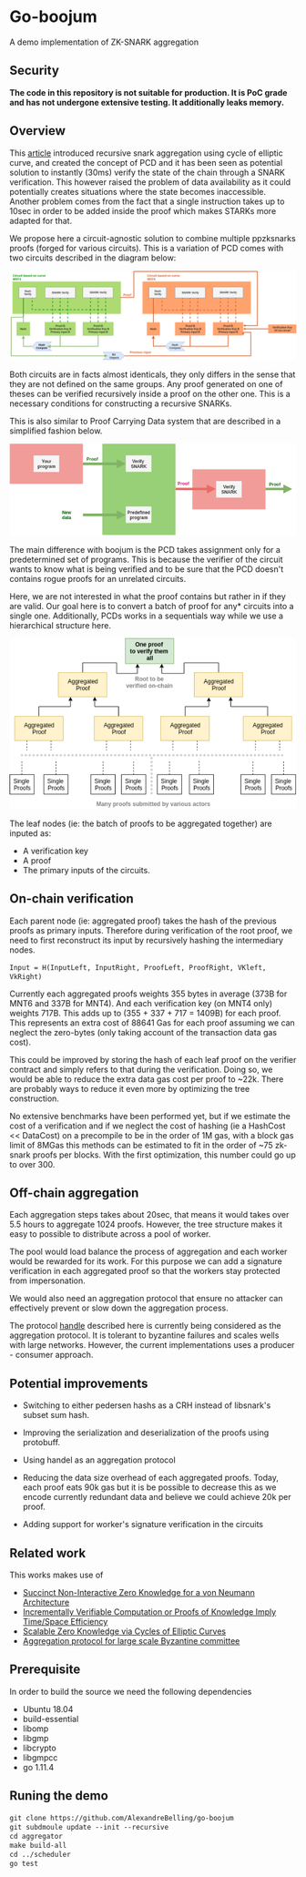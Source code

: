 # Go-boojum

A demo implementation of ZK-SNARK aggregation

## Security

**The code in this repository is not suitable for production. It is PoC grade and has not undergone extensive testing. It additionally leaks memory.**

## Overview

This [article](https://eprint.iacr.org/2014/595.pdf) introduced recursive snark aggregation using cycle of elliptic curve, and created the concept of PCD and it has been seen as potential solution to instantly (30ms) verify the state of the chain through a SNARK verification. This however raised the problem of data availability as it could potentially creates situations where the state becomes inaccessible. Another problem comes from the fact that a single instruction takes up to 10sec in order to be added inside the proof which makes STARKs more adapted for that.

We propose here a circuit-agnostic solution to combine multiple ppzksnarks proofs (forged for various circuits). This is a variation of PCD comes with two circuits described in the diagram below:

![Aggregation Circuits](./docs/aggregation_circuits.png)

Both circuits are in facts almost identicals, they only differs in the sense that they are not defined on the same groups. Any proof generated on one of theses can be verified recursively inside a proof on the other one. This is a necessary conditions for constructing a recursive SNARKs.

This is also similar to Proof Carrying Data system that are described in a simplified fashion below.

![PCD circuit](./docs/PCD_circuit.png)

The main difference with boojum is the PCD takes assignment only for a predetermined set of programs. This is because the verifier of the circuit wants to know what is being verified and to be sure that the PCD doesn't contains rogue proofs for an unrelated circuits.

Here, we are not interested in what the proof contains but rather in if they are valid. Our goal here is to convert a batch of proof for any* circuits into a single one. Additionally, PCDs works in a sequentials way while we use a hierarchical structure here.

![PCD circuit](./docs/tree_of_proof.png)

The leaf nodes (ie: the batch of proofs to be aggregated together) are inputed as:

* A verification key
* A proof
* The primary inputs of the circuits.

## On-chain verification

Each parent node (ie: aggregated proof) takes the hash of the previous proofs as primary inputs. Therefore during verification of the root proof, we need to first reconstruct its input by recursively hashing the intermediary nodes.

    Input = H(InputLeft, InputRight, ProofLeft, ProofRight, VKleft, VkRight)

Currently each aggregated proofs weights 355 bytes in average (373B for MNT6 and 337B for MNT4). And each verification key (on MNT4 only) weights 717B. This adds up to (355 + 337 + 717 = 1409B) for each proof. This represents an extra cost of 88641 Gas for each proof assuming we can neglect the zero-bytes (only taking account of the transaction data gas cost).

This could be improved by storing the hash of each leaf proof on the verifier contract and simply refers to that during the verification. Doing so, we would be able to reduce the extra data gas cost per proof to ~22k. There are probably ways to reduce it even more by optimizing the tree construction.

No extensive benchmarks have been performed yet, but if we estimate the cost of a verification and if we neglect the cost of hashing (ie a HashCost << DataCost) on a precompile to be in the order of 1M gas, with a block gas limit of 8MGas this methods can be estimated to fit in the order of ~75 zk-snark proofs per blocks. With the first optimization, this number could go up to over 300.

## Off-chain aggregation

Each aggregation steps takes about 20sec, that means it would takes over 5.5 hours to aggregate 1024 proofs. However, the tree structure makes it easy to possible to distribute across a pool of worker.

The pool would load balance the process of aggregation and each worker would be rewarded for its work. For this purpose we can add a signature verification in each aggregated proof so that the workers stay protected from impersonation.

We would also need an aggregation protocol that ensure no attacker can effectively prevent or slow down the aggregation process.

The protocol [handle](https://docs.google.com/presentation/d/1fL0mBF5At4ojW0HhbvBQ2yJHA3_q8q8kiioC6WvY9g4/edit#slide=id.p) described here is currently being considered as the aggregation protocol. It is tolerant to byzantine failures and scales wells with large networks. However, the current implementations uses a producer - consumer approach.

## Potential improvements

* Switching to either pedersen hashs as a CRH instead of libsnark's subset sum hash.

* Improving the serialization and deserialization of the proofs using protobuff.

* Using handel as an aggregation protocol

* Reducing the data size overhead of each aggregated proofs. Today, each proof eats 90k gas but it is be possible to decrease this as we encode currently redundant data and believe we could achieve 20k per proof.

* Adding support for worker's signature verification in the circuits

## Related work

This works makes use of

* [Succinct Non-Interactive Zero Knowledge for a von Neumann Architecture](https://eprint.iacr.org/2013/879.pdf)
* [Incrementally Verifiable Computation or Proofs of Knowledge Imply Time/Space Efficiency](https://link.springer.com/content/pdf/10.1007%2F978-3-540-78524-8_1.pdf)
* [Scalable Zero Knowledge via Cycles of Elliptic Curves](https://eprint.iacr.org/2014/595.pdf)
* [Aggregation protocol for large scale Byzantine committee](https://docs.google.com/presentation/d/1fL0mBF5At4ojW0HhbvBQ2yJHA3_q8q8kiioC6WvY9g4/edit#slide=id.p)

## Prerequisite

In order to build the source we need the following dependencies

* Ubuntu 18.04
* build-essential
* libomp
* libgmp
* libcrypto
* libgmpcc
* go 1.11.4

## Runing the demo

    git clone https://github.com/AlexandreBelling/go-boojum
    git subdmoule update --init --recursive
    cd aggregator
    make build-all
    cd ../scheduler
    go test